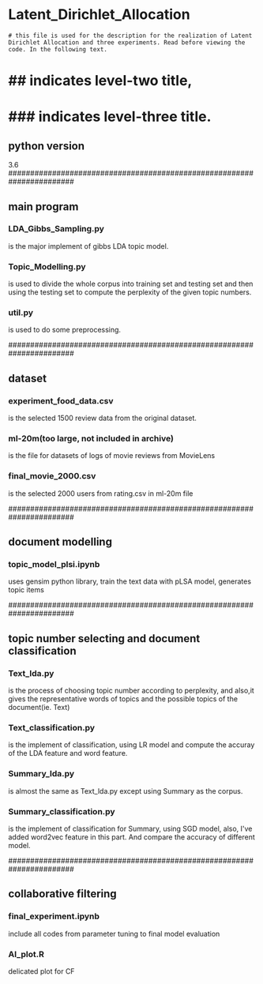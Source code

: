 # Latent_Dirichlet_Allocation
	# this file is used for the description for the realization of Latent Dirichlet Allocation and three experiments. Read before viewing the code. In the following text.
	

# ## indicates level-two title,
# ### indicates level-three title.



## python version
3.6
#######################################################################
## main program

### LDA_Gibbs_Sampling.py 
is the major implement of gibbs LDA topic model.

### Topic_Modelling.py

is used to divide the whole corpus into training set and testing set and then using the testing set to compute the perplexity of the given topic numbers.

### util.py 

is used to do some preprocessing.

#######################################################################
## dataset
### experiment_food_data.csv 
is the selected 1500 review data from the original dataset.

### ml-20m(too large, not included in archive)
is the file for datasets of logs of movie reviews from MovieLens 

### final_movie_2000.csv
is the selected 2000 users from rating.csv in ml-20m file

#######################################################################
## document modelling
### topic_model_plsi.ipynb
uses gensim python library, train the text data with pLSA model, generates topic items

#######################################################################
## topic number selecting and document classification
### Text_lda.py 
is the process of choosing topic number according to perplexity, and also,it gives the representative words of topics and the possible topics of the document(ie. Text)
   

### Text_classification.py
is the implement of classification, using LR model and compute the accuray of the LDA feature and word feature.


### Summary_lda.py
is almost the same as Text_lda.py except using Summary as the corpus.


### Summary_classification.py
is the implement of classification for Summary, using SGD model, also, I've added word2vec feature in this part. And compare the accuracy of different model.

#######################################################################
## collaborative filtering
### final_experiment.ipynb
include all codes from parameter tuning to final model evaluation

### AI_plot.R
delicated plot for CF
